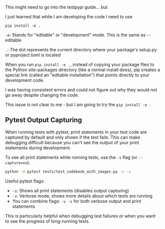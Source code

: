 This might need to go into the testpypi guide... but 

I just learned that while I am developing the code I need to use

`pip install -e .`

`-e`: Stands for "editable" or "development" mode. This is the same as --editable

`.`: The dot represents the current directory where your package's setup.py or pyproject.toml is located

When you run `pip install -e .`, instead of copying your package files to the Python site-packages directory (like a normal install does), pip creates a special link (called an "editable installation") that points directly to your development code.

I was having consistent errors and could not figure out why they would not go away despite changing the code.

This issue is not clear to me - but I am going to try the `pip install -e .`

## Pytest Output Capturing

When running tests with pytest, print statements in your test code are captured by default and only shown if the test fails. This can make debugging difficult because you can't see the output of your print statements during development.

To see all print statements while running tests, use the `-s` flag (or `--capture=no`):

```bash
python -m pytest tests/test_codebook_with_images.py -v -s
```

Useful pytest flags:
- `-s`: Shows all print statements (disables output capturing)
- `-v`: Verbose mode, shows more details about which tests are running
- You can combine flags: `-v -s` for both verbose output and print statements

This is particularly helpful when debugging test failures or when you want to see the progress of long-running tests.